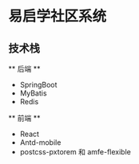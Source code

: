 # 易启学社区系统

## 技术栈

** 后端 **

- SpringBoot
- MyBatis
- Redis

** 前端 **

- React
- Antd-mobile
- postcss-pxtorem 和 amfe-flexible
